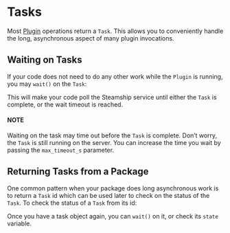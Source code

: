 <a id="tasks"></a>

# Tasks

Most [Plugin](..#plugins) operations return a `Task`.  This allows you to conveniently handle the long,
asynchronous aspect of many plugin invocations.

## Waiting on Tasks

If your code does not need to do any other work while the `Plugin` is running, you may `wait()` on the `Task`:

This will make your code poll the Steamship service until either the `Task` is complete, or the wait timeout is reached.

#### NOTE
Waiting on the task may time out before the `Task` is complete. Don’t worry, the `Task` is still running on the server.
You can increase the time you wait by passing the `max_timeout_s` parameter.

## Returning Tasks from a Package

One common pattern when your package does long asynchronous work is to return a `Task` id which can
be used later to check on the status of the `Task`. To check the status of a `Task` from its id:

Once you have a task object again, you can `wait()` on it, or check its `state` variable.
